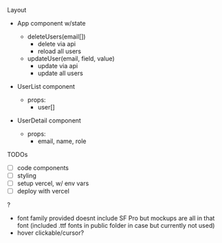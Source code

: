 Layout

- App component w/state

  - deleteUsers(email[])
    - delete via api
    - reload all users
  - updateUser(email, field, value)
    - update via api
    - update all users

- UserList component

  - props:
    - user[]

- UserDetail component
  - props:
    - email, name, role

TODOs

- [ ] code components
- [ ] styling
- [ ] setup vercel, w/ env vars
- [ ] deploy with vercel

?

- font family provided doesnt include SF Pro but mockups are all in that font (included .ttf fonts in public folder in case but currently not used)
- hover clickable/cursor?
